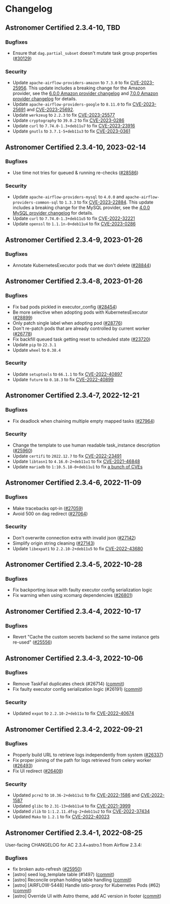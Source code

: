 # Changelog

Astronomer Certified 2.3.4-10, TBD
----------------------------------

### Bugfixes

- Ensure that `dag.partial_subset` doesn't mutate task group properties ([#30129](https://github.com/apache/airflow/pull/30129))

### Security

- Update `apache-airflow-providers-amazon` to `7.3.0` to fix [CVE-2023-25956](https://avd.aquasec.com/nvd/cve-2023-25956). This update includes a breaking change for the Amazon provider, see the [6.0.0 Amazon provider changelog](https://airflow.apache.org/docs/apache-airflow-providers-amazon/6.0.0/index.html#changelog) and [7.0.0 Amazon provider changelog](https://airflow.apache.org/docs/apache-airflow-providers-amazon/7.0.0/index.html#changelog) for details.
- Update `apache-airflow-providers-google` to `8.11.0` to fix [CVE-2023-25691](https://avd.aquasec.com/nvd/cve-2023-25691) and [CVE-2023-25692](https://avd.aquasec.com/nvd/cve-2023-25692).
- Update `werkzeug` to `2.2.3` to fix [CVE-2023-25577](https://avd.aquasec.com/nvd/cve-2023-25577)
- Update `cryptography` to `39.0.2` to fix [CVE-2023-0286](https://avd.aquasec.com/nvd/cve-2023-0286)
- Update `curl` to `7.74.0-1.3+deb11u7` to fix [CVE-2023-23916](https://avd.aquasec.com/nvd/cve-2023-23916)
- Update `gnutls` to `3.7.1-5+deb11u3` to fix [CVE-2023-0361](https://avd.aquasec.com/nvd/cve-2023-0361)

Astronomer Certified 2.3.4-10, 2023-02-14
-----------------------------------------

### Bugfixes

- Use time not tries for queued & running re-checks ([#28586](https://github.com/apache/airflow/pull/28586))

### Security

- Update `apache-airflow-providers-mysql` to `4.0.0` and `apache-airflow-providers-common-sql` to `1.3.3` to fix [CVE-2023-22884](https://avd.aquasec.com/nvd/2022/cve-2023-22884/). This update includes a breaking change for the MySQL provider, see the [4.0.0 MySQL provider changelog](https://airflow.apache.org/docs/apache-airflow-providers-mysql/4.0.0/index.html#changelog) for details.
- Update `curl` to `7.74.0-1.3+deb11u5` to fix [CVE-2022-32221](https://avd.aquasec.com/nvd/cve-2022-32221)
- Update `openssl` to `1.1.1n-0+deb11u4` to fix [CVE-2023-0286](https://avd.aquasec.com/nvd/cve-2023-0286)

Astronomer Certified 2.3.4-9, 2023-01-26
----------------------------------------

### Bugfixes

- Annotate KubernetesExecutor pods that we don't delete ([#28844](https://github.com/apache/airflow/pull/28844))

Astronomer Certified 2.3.4-8, 2023-01-26
----------------------------------------

### Bugfixes

- Fix bad pods pickled in executor_config ([#28454](https://github.com/apache/airflow/pull/28454))
- Be more selective when adopting pods with KubernetesExecutor ([#28899](https://github.com/apache/airflow/pull/28899))
- Only patch single label when adopting pod ([#28776](https://github.com/apache/airflow/pull/28776))
- Don't re-patch pods that are already controlled by current worker ([#26778](https://github.com/apache/airflow/pull/26778))
- Fix  backfill  queued  task getting reset to scheduled state ([#23720](https://github.com/apache/airflow/pull/23720))
- Update `pip` to `22.3.1`
- Update `wheel` to `0.38.4`

### Security

- Update `setuptools` to `66.1.1` to fix [CVE-2022-40897](https://avd.aquasec.com/nvd/cve-2022-40897)
- Update `future` to `0.18.3` to fix [CVE-2022-40899](https://avd.aquasec.com/nvd/cve-2022-40899)

Astronomer Certified 2.3.4-7, 2022-12-21
----------------------------------------

### Bugfixes

- Fix deadlock when chaining multiple empty mapped tasks ([#27964](https://github.com/apache/airflow/pull/27964))

### Security

- Change the template to use human readable task_instance description ([#25960](https://github.com/apache/airflow/pull/25960))
- Update `certifi` to `2022.12.7` to fix [CVE-2022-23491](https://avd.aquasec.com/nvd/2022/cve-2022-23491/)
- Update `libtasn1` to `4.16.0-2+deb11u1` to fix [CVE-2021-46848](https://avd.aquasec.com/nvd/2022/cve-2021-46848/)
- Update `mariadb` to `1:10.5.18-0+deb11u1` to fix [a bunch of CVEs](https://bugs.debian.org/cgi-bin/bugreport.cgi?bug=1024054#37)

Astronomer Certified 2.3.4-6, 2022-11-09
----------------------------------------

### Bugfixes

- Make tracebacks opt-in ([#27059](https://github.com/apache/airflow/pull/27059))
- Avoid 500 on dag redirect ([#27064](https://github.com/apache/airflow/pull/27064))

### Security

- Don't overwrite connection extra with invalid json ([#27142](https://github.com/apache/airflow/pull/27142))
- Simplify origin string cleaning ([#27143](https://github.com/apache/airflow/pull/27143))
- Update `libexpat1` to `2.2.10-2+deb11u5` to fix [CVE-2022-43680](https://avd.aquasec.com/nvd/2022/cve-2022-43680/)

Astronomer Certified 2.3.4-5, 2022-10-28
----------------------------------------

### Bugfixes

- Fix backporting issue with faulty executor config serialization logic
- Fix warning when using xcomarg dependencies ([#26801](https://github.com/apache/airflow/pull/26801))

Astronomer Certified 2.3.4-4, 2022-10-17
----------------------------------------

### Bugfixes

- Revert "Cache the custom secrets backend so the same instance gets re-used" ([#25556](https://github.com/apache/airflow/pull/25556))

Astronomer Certified 2.3.4-3, 2022-10-06
----------------------------------------

### Bugfixes

- Remove TaskFail duplicates check (#26714) ([commit](https://github.com/astronomer/airflow/commit/b94db52c3497e04747e63fce85dc08dd7f4657fc))
- Fix faulty executor config serialization logic (#26191) ([commit](https://github.com/astronomer/airflow/commit/6831e7824e11c43061d200f55f2e013382d61f46))

### Security

- Updated `expat` to `2.2.10-2+deb11u` to fix [CVE-2022-40674](https://avd.aquasec.com/nvd/cve-2022-40674)

Astronomer Certified 2.3.4-2, 2022-09-21
----------------------------------------

### Bugfixes

- Properly build URL to retrieve logs independently from system ([#26337](https://github.com/apache/airflow/pull/26337))
- Fix proper joining of the path for logs retrieved from celery worker ([#26493](https://github.com/apache/airflow/pull/26493))
- Fix UI redirect ([#26409](https://github.com/apache/airflow/pull/26409))

### Security

- Updated `pcre2` to `10.36-2+deb11u1` to fix [CVE-2022-1586](https://avd.aquasec.com/nvd/cve-2022-1586) and [CVE-2022-1587](https://avd.aquasec.com/nvd/cve-2022-1587)
- Updated `glibc` to `2.31-13+deb11u4` to fix [CVE-2021-3999](https://avd.aquasec.com/nvd/cve-2021-3999)
- Updated `zlib` to `1:1.2.11.dfsg-2+deb11u2` to fix [CVE-2022-37434](https://avd.aquasec.com/nvd/cve-2022-37434)
- Updated `Mako` to `1.2.1` to fix [CVE-2022-40023](https://avd.aquasec.com/nvd/cve-2022-40023)

Astronomer Certified 2.3.4-1, 2022-08-25
----------------------------------------

User-facing CHANGELOG for AC 2.3.4+astro.1 from Airflow 2.3.4:

### Bugfixes

- fix broken auto-refresh ([#25950](http://github.com/astronomer/airflow/pull/25950))
- [astro] seed log_template table (#1497) ([commit](https://github.com/astronomer/airflow/commit/7587d608ae52eb1d593637a081d4bbe18b774c74))
- [astro] Reconcile orphan holding table handling ([commit](https://github.com/astronomer/airflow/commit/110a5cedfb9a59d2141e5ec56feaaff193ff03b8))
- [astro] [AIRFLOW-5448] Handle istio-proxy for Kubernetes Pods (#62) ([commit](https://github.com/astronomer/airflow/commit/7a2127cff859b96febe304cd715c460f060b371a))
- [astro] Override UI with Astro theme, add AC version in footer ([commit](https://github.com/astronomer/airflow/commit/dcc7c87cd01f4c385dad3b1e2bdbc7a1cb47b6a7))
